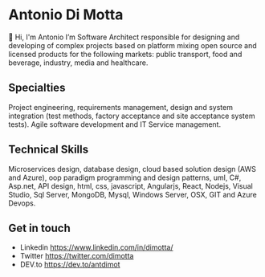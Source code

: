 # Antonio Di Motta
👋 Hi, I'm Antonio I’m Software Architect responsible for designing and developing of complex projects based on platform mixing open source and licensed products for the following markets: public transport, food and beverage, industry, media and healthcare.

## Specialties
Project engineering, requirements management, design and system integration (test methods, factory acceptance and site acceptance system tests). Agile software development and IT Service management.

## Technical Skills
Microservices design, database design, cloud based solution design (AWS and Azure), oop paradigm programming and design patterns, uml, C#, Asp.net, API design, html, css, javascript, Angularjs, React, Nodejs, Visual Studio, Sql Server, MongoDB, Mysql, Windows Server, OSX, GIT and Azure Devops.

## Get in touch
- Linkedin  https://www.linkedin.com/in/dimotta/
- Twitter   https://twitter.com/dimotta
- DEV.to    https://dev.to/antdimot

